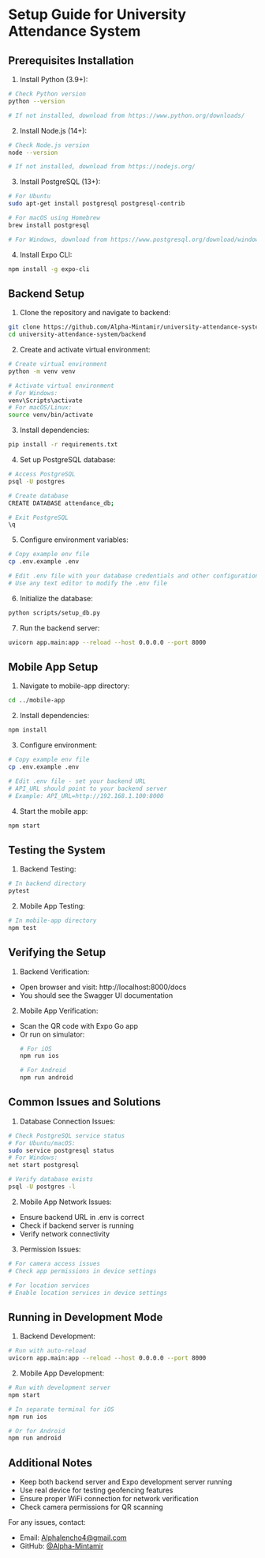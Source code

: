 # Setup Guide for University Attendance System

## Prerequisites Installation

1. Install Python (3.9+):
```bash
# Check Python version
python --version

# If not installed, download from https://www.python.org/downloads/
```

2. Install Node.js (14+):
```bash
# Check Node.js version
node --version

# If not installed, download from https://nodejs.org/
```

3. Install PostgreSQL (13+):
```bash
# For Ubuntu
sudo apt-get install postgresql postgresql-contrib

# For macOS using Homebrew
brew install postgresql

# For Windows, download from https://www.postgresql.org/download/windows/
```

4. Install Expo CLI:
```bash
npm install -g expo-cli
```

## Backend Setup

1. Clone the repository and navigate to backend:
```bash
git clone https://github.com/Alpha-Mintamir/university-attendance-system.git
cd university-attendance-system/backend
```

2. Create and activate virtual environment:
```bash
# Create virtual environment
python -m venv venv

# Activate virtual environment
# For Windows:
venv\Scripts\activate
# For macOS/Linux:
source venv/bin/activate
```

3. Install dependencies:
```bash
pip install -r requirements.txt
```

4. Set up PostgreSQL database:
```bash
# Access PostgreSQL
psql -U postgres

# Create database
CREATE DATABASE attendance_db;

# Exit PostgreSQL
\q
```

5. Configure environment variables:
```bash
# Copy example env file
cp .env.example .env

# Edit .env file with your database credentials and other configurations
# Use any text editor to modify the .env file
```

6. Initialize the database:
```bash
python scripts/setup_db.py
```

7. Run the backend server:
```bash
uvicorn app.main:app --reload --host 0.0.0.0 --port 8000
```

## Mobile App Setup

1. Navigate to mobile-app directory:
```bash
cd ../mobile-app
```

2. Install dependencies:
```bash
npm install
```

3. Configure environment:
```bash
# Copy example env file
cp .env.example .env

# Edit .env file - set your backend URL
# API_URL should point to your backend server
# Example: API_URL=http://192.168.1.100:8000
```

4. Start the mobile app:
```bash
npm start
```

## Testing the System

1. Backend Testing:
```bash
# In backend directory
pytest
```

2. Mobile App Testing:
```bash
# In mobile-app directory
npm test
```

## Verifying the Setup

1. Backend Verification:
- Open browser and visit: http://localhost:8000/docs
- You should see the Swagger UI documentation

2. Mobile App Verification:
- Scan the QR code with Expo Go app
- Or run on simulator:
  ```bash
  # For iOS
  npm run ios
  
  # For Android
  npm run android
  ```

## Common Issues and Solutions

1. Database Connection Issues:
```bash
# Check PostgreSQL service status
# For Ubuntu/macOS:
sudo service postgresql status
# For Windows:
net start postgresql

# Verify database exists
psql -U postgres -l
```

2. Mobile App Network Issues:
- Ensure backend URL in .env is correct
- Check if backend server is running
- Verify network connectivity

3. Permission Issues:
```bash
# For camera access issues
# Check app permissions in device settings

# For location services
# Enable location services in device settings
```

## Running in Development Mode

1. Backend Development:
```bash
# Run with auto-reload
uvicorn app.main:app --reload --host 0.0.0.0 --port 8000
```

2. Mobile App Development:
```bash
# Run with development server
npm start

# In separate terminal for iOS
npm run ios

# Or for Android
npm run android
```

## Additional Notes

- Keep both backend server and Expo development server running
- Use real device for testing geofencing features
- Ensure proper WiFi connection for network verification
- Check camera permissions for QR scanning

For any issues, contact:
- Email: Alphalencho4@gmail.com
- GitHub: [@Alpha-Mintamir](https://github.com/Alpha-Mintamir) 